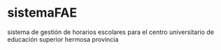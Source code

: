 # sistemaFAE
sistema de gestión de horarios escolares para el centro universitario de educación superior hermosa provincia

